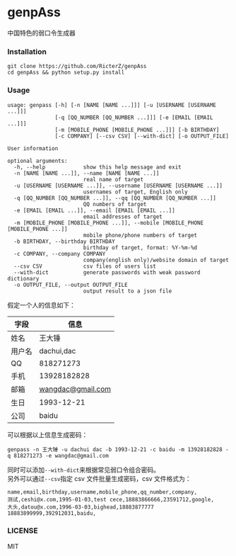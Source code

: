 # genpAss
中国特色的弱口令生成器


### Installation

    git clone https://github.com/RicterZ/genpAss
    cd genpAss && python setup.py install

### Usage


    usage: genpass [-h] [-n [NAME [NAME ...]]] [-u [USERNAME [USERNAME ...]]]
                   [-q [QQ_NUMBER [QQ_NUMBER ...]]] [-e [EMAIL [EMAIL ...]]]
                   [-m [MOBILE_PHONE [MOBILE_PHONE ...]]] [-b BIRTHDAY]
                   [-c COMPANY] [--csv CSV] [--with-dict] [-o OUTPUT_FILE]

    User information

    optional arguments:
      -h, --help            show this help message and exit
      -n [NAME [NAME ...]], --name [NAME [NAME ...]]
                            real name of target
      -u [USERNAME [USERNAME ...]], --username [USERNAME [USERNAME ...]]
                            usernames of target, English only
      -q [QQ_NUMBER [QQ_NUMBER ...]], --qq [QQ_NUMBER [QQ_NUMBER ...]]
                            QQ numbers of target
      -e [EMAIL [EMAIL ...]], --email [EMAIL [EMAIL ...]]
                            email addresses of target
      -m [MOBILE_PHONE [MOBILE_PHONE ...]], --mobile [MOBILE_PHONE [MOBILE_PHONE ...]]
                            mobile phone/phone numbers of target
      -b BIRTHDAY, --birthday BIRTHDAY
                            birthday of target, format: %Y-%m-%d
      -c COMPANY, --company COMPANY
                            company(english only)/website domain of target
      --csv CSV             csv files of users list
      --with-dict           generate passwords with weak password dictionary
      -o OUTPUT_FILE, --output OUTPUT_FILE
                            output result to a json file

假定一个人的信息如下：  


|字段|信息|
|-----|-----|
|姓名|王大锤|
|用户名|dachui,dac|
|QQ|818271273|
|手机|13928182828|
|邮箱|wangdac@gmail.com|
|生日|1993-12-21|
|公司|baidu|

可以根据以上信息生成密码：   

    genpass -n 王大锤 -u dachui dac -b 1993-12-21 -c baidu -m 13928182828 -q 818271273 -e wangdac@gmail.com

同时可以添加`--with-dict`来根据常见弱口令组合密码。   
另外可以通过`--csv`指定 csv 文件批量生成密码，csv 文件格式为：  

    name,email,birthday,username,mobile_phone,qq_number,company,
    测试,ceshi@x.com,1995-01-03,test cece,18883866666,23591712,google,
    大头,datou@x.com,1996-03-03,bighead,18883877777 18883899999,392912031,baidu,


### LICENSE
MIT
